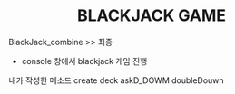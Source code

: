 <h1 align="center">BLACKJACK GAME</h1>
BlackJack_combine >> 최종

- console 창에서 blackjack 게임 진행 

내가 작성한 메소드
create deck
askD_DOWM
doubleDouwn
